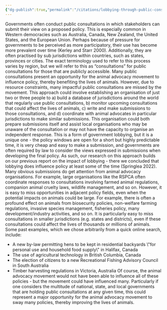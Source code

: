 ```yaml
---
{"dg-publish":true,"permalink":"/citations/lobbying-through-public-consultation-animal-ask/","tags":["wild_animals"],"created":"2025-10-23T17:42:45.640+01:00","updated":"2025-10-23T19:20:34.055+01:00"}
---
```


Governments often conduct public consultations in which stakeholders can submit their view on a proposed policy. This is especially common in Western democracies such as Australia, Canada, New Zealand, the United States, and the European Union. Perhaps because of pressure for governments to be perceived as more participatory, their use has become more prevalent over time (Kerley and Starr 2000). Additionally, they are often practised by sub jurisdictions within countries, such as states, provinces or cities.
The exact terminology used to refer to this process varies by region, but we will refer to this as “consultations” for public consultations for those that are publicly accessible.
Many public consultations present an opportunity for the animal advocacy movement to influence policy, thereby benefiting the lives of animals. However, due to resource constraints, many impactful public consultations are missed by the movement.
This approach could involve establishing an organisation of just two or three people to a) build a database of jurisdictions around the world that regularly use public consultations, b) monitor upcoming consultations that could affect the lives of animals, c) write and make submissions to those consultations, and d) coordinate with animal advocates in particular jurisdictions to make similar submissions. This organisation could both prepare submissions itself and assist local organisations who may be unaware of the consultation or may not have the capacity to organise an independent response.
This is a form of government lobbying, but it is a unique one - the policy windows are open for a short but highly predictable time, it is very cheap and easy to make a submission, and governments are often required by law to consider the views expressed in submissions when developing the final policy. As such, our research on this approach builds on our previous report on the impact of lobbying - there we concluded that lobbying does influence policy at least some of the time (Springlea 2022).
Many obvious submissions do get attention from animal advocacy organisations. For example, large organisations like the RSPCA often coordinate responses to consultations involving farmed animal regulations, companion animal cruelty laws, wildlife management, and so on.
However, it is easy to miss opportunities in adjacent policy fields, even when the potential impacts on animals could be large. For example, there is often a profound effect on animals from biosecurity policies, non-welfare farming regulations, invasive species management, fisheries policy, many development/industry activities, and so on. It is particularly easy to miss consultations in smaller jurisdictions (e.g. states and districts), even if these consultations could affect the lives of thousands or millions of animals. Some past examples, which we chose arbitrarily from a quick online search, include:
*   A new by-law permitting hens to be kept in residential backyards \\"for personal use and household food supply\\" in Halifax, Canada
*   The use of agricultural technology in British Columbia, Canada
*   The election of citizens to a new Recreational Fishing Advisory Council in South Australia
*   Timber harvesting regulations in Victoria, Australia
Of course, the animal advocacy movement would not have been able to influence all of these policies - but the movement could have influenced many. Particularly if one considers the multitude of national, state, and local governments that are holding public consultations at any given time, this could represent a major opportunity for the animal advocacy movement to sway many policies, thereby improving the lives of animals.